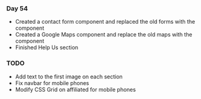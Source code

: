### Day 54
- Created a contact form component and replaced the old forms with the component
- Created a Google Maps component and replace the old maps with the component
- Finished Help Us section

### TODO
- Add text to the first image on each section
- Fix navbar for mobile phones
- Modify CSS Grid on affiliated for mobile phones

